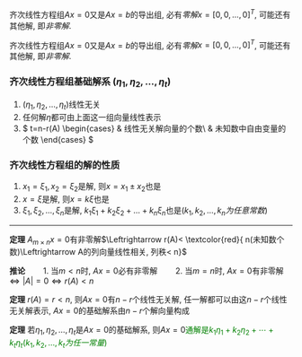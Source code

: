 齐次线性方程组$Ax=0$又是$Ax=b$的导出组, 必有*零解*$x=[0, 0, \dots, 0]^T$, 可能还有其他解, 即*非零解*.

齐次线性方程组$Ax=0$又是$Ax=b$的导出组, 必有*零解*$x=[0, 0, \dots, 0]^T$, 可能还有其他解, 即*非零解*.

### 齐次线性方程组基础解系 $(\eta_1, \eta_2, \dots, \eta_t)$

1. $(\eta_1, \eta_2, \dots, \eta_t)$线性无关
2. 任何解$\eta$都可由上面这一组向量线性表示
3. $
t=n-r(A)
\begin{cases}
	& 线性无关解向量的个数\\
	& 未知数中自由变量的个数
\end{cases}
$

### 齐次线性方程组的解的性质

1. $x_1=\xi_1 , x_2=\xi_2$是解, 则$x=x_1\pm x_2$也是
2. $x=\xi$是解, 则$x=k\xi$也是
3. $\xi_1, \xi_2, \dots, \xi_n$是解, $k_1\xi_1+k_2\xi_2+\dots+k_n\xi_n$也是($k_1, k_2,\dots, k_n为任意常数$)

---

**定理** $A_{m\times n}x=0$有非零解$\Leftrightarrow r(A)< \textcolor{red}{ n(未知数个数)\Leftrightarrow A的列向量线性相关, 列秩< n}$

**推论**
&emsp;&emsp;1. 当$m < n$时, $Ax=0$必有非零解
&emsp;&emsp;2. 当$m = n$时, $Ax=0$有非零解$\Leftrightarrow |A| =0\Leftrightarrow r(A)< n$

**定理** $r(A)=r < n$, 则$Ax=0$有$n-r$个线性无关解, 任一解都可以由这$n-r$个线性无关解表示, $Ax=0$的基础解系由$n-r$个解向量构成

**定理** 若$\eta_1, \eta_2, \dots, \eta_t$是$Ax=0$的基础解系, 则$Ax=0$<font color=green>通解是$k_1\eta_1+k_2\eta_2+\cdots+k_t\eta_t(k_1, k_2, \dots, k_t为任一常量)$</font>
